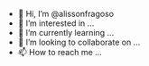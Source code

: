 - 👋 Hi, I’m @alissonfragoso
- 👀 I’m interested in ...
- 🌱 I’m currently learning ...
- 💞️ I’m looking to collaborate on ...
- 📫 How to reach me ...

<!---
alissonfragoso/alissonfragoso is a ✨ special ✨ repository because its `README.md` (this file) appears on your GitHub profile.
You can click the Preview link to take a look at your changes.
--->
